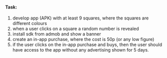 <h4>Task:</h4>

1. develop app (APK) with at least 9 squares, where the squares are different colours
2. when a user clicks on a square a random number is revealed
3. install sdk from admob and show a banner 
4. create an in-app purchase, where the cost is 50p (or any low figure)
5. if the user clicks on the in-app purchase and buys, then the user should have access to the app without any advertising shown for 5 days.

